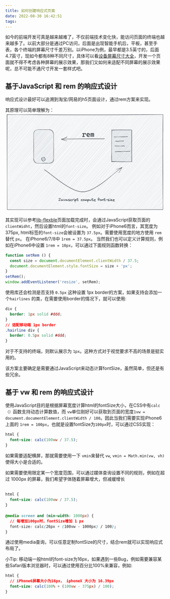 ```yaml
---
title: 如何创建响应式页面
date: 2022-08-30 16:42:51
tags:
---
```


如今的前端开发可真是越来越难了，不仅前端技术变化快，能访问页面的终端也越来越多了。以前大部分是通过PC访问，后面是出现智能手机后，平板，甚至手表，各个终端的屏幕尺寸千差万别。以iPhone为例，最早都是3.5英寸的，后面4.7英寸，现如今都有8种不同尺寸，具体可以看[设备屏幕尺寸大全](https://uiiiuiii.com/screen/)，开发一个页面就不得不考虑各种屏幕的展示效果，那我们又如何来适配不同屏幕的展示效果呢，总不可能不通尺寸开发一套样式吧。

<!-- more -->

## 基于JavaScript 和 rem 的响应式设计
响应式设计最好可以追溯到淘宝/网易的h5页面设计，通过rem方案来实现。

其原理可以简单理解为：
![](../img/202208/screenshot-20220830-170406.png)

其实现可以参考[lib-flexble](https://github.com/amfe/lib-flexible)页面加载完成时，会通过JavaScript获取页面的`clientWidht`，然后设置html的`font-size`。 例如对于iPhone6而言，其宽度为375px, html标签的`font-size`会被设置为 `37.5px`。需要使用宽度的地方使用 `rem` 替代 `px`。 在iPhone6/7/8中 `1rem = 37.5px`。 当然我们也可以定义计算规则，例如在iPhone6中设置 `1rem = 10px`，可以通过下面规则函数转换：
```JavaScript
function setRem () {
  const size = document.documentElement.clientWidth / 37.5;
  document.documentElement.style.fontSize = size + 'px';
}
setRem();
window.addEventListener('resize', setRem);
```

使用库还会检测是否支持 `0.5px` 这种设置 1px border的方案，如果支持会添加一个`hairlines` 的类，在需要使用border的情况下，就可以使用:
```css
div {
  border: 1px solid #ddd;
}
// 适配移动端 1px border
.hairline div {
  border: 0.5px solid #ddd;
}
```
对于不支持的终端，则默认展示为 `1px`。这种方式对于视觉要求不高的场景是挺实用的。

该方案主要确定是需要通过JavaScript来动态计算fontSize，虽然简单，但还是有些冗余。

## 基于 vw 和 rem 的响应式设计
使用JavaScript目的是根据屏幕宽度计算html的fontSize大小，在CSS中有`calc（）`函数支持动态计算数值，而 `vw`单位刚好可以获取到页面的宽度`1vw = document.documentElement.clientWidth / 100`。因此当我们需要实现iPhone6 上面的 `1rem = 100px`，也就是设置fontSize为`100px`时，可以通过CSS实现：
```CSS
html {
  font-size: calc(100vw / 37.5);
}
```

如果需要适配横屏，那就需要使用一下 `vmin`来替代 `vw`, `vmin = Math.min(vw, vh)`使得大小是合适的。

如果需要使用限定某一个宽度范围，可以通过媒体查询设置不同的规则，例如在超过 1000px 的屏幕，我们希望字体随着屏幕增大，但减缓增长
```CSS

html {
  font-size: calc(100vw / 37.5);
}

@media screen and (min-width: 1000px) {
  // 每增加100px时，fontSize增加 1 px
  font-size: calc(26px + (100vw - 1000px) / 100);
}
```
通过使用media查询，可以任意定制fontSize的尺寸，结合rem就可以实现响应式布局了。

小Tip: 移动端一般html的font-size为16px，如果遇到一些Bug，例如需要兼容某些Safari版本浏览器时，可以通过使用百分比100%来兼容，例如:

```CSS
html {
  // iPhone6屏幕大小为16px， iphoneX 大小为 16.39px
  font-size: calc(100% + (100vw - 375px) / 100);
}
```


